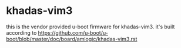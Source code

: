 # khadas-vim3

this is the vendor provided u-boot firmware for khadas-vim3.
it's built according to https://github.com/u-boot/u-boot/blob/master/doc/board/amlogic/khadas-vim3.rst

